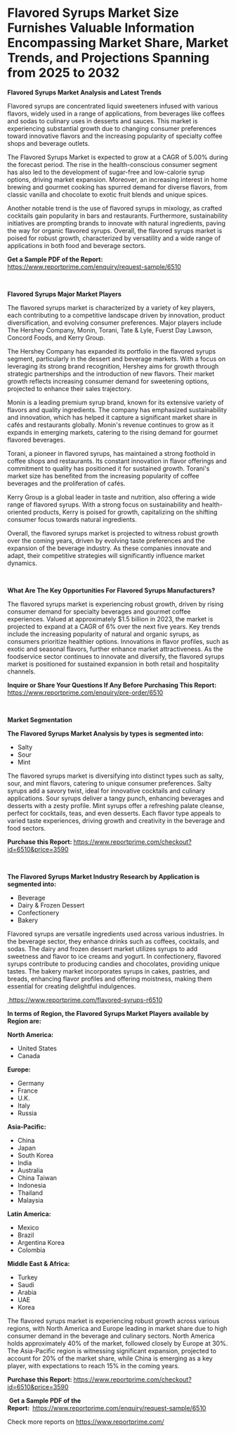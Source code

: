 <p><h1>Flavored Syrups Market Size Furnishes Valuable Information Encompassing Market Share, Market Trends, and Projections Spanning from 2025 to 2032</h1></p><p><strong>Flavored Syrups Market Analysis and Latest Trends</strong></p>
<p><p>Flavored syrups are concentrated liquid sweeteners infused with various flavors, widely used in a range of applications, from beverages like coffees and sodas to culinary uses in desserts and sauces. This market is experiencing substantial growth due to changing consumer preferences toward innovative flavors and the increasing popularity of specialty coffee shops and beverage outlets. </p><p>The Flavored Syrups Market is expected to grow at a CAGR of 5.00% during the forecast period. The rise in the health-conscious consumer segment has also led to the development of sugar-free and low-calorie syrup options, driving market expansion. Moreover, an increasing interest in home brewing and gourmet cooking has spurred demand for diverse flavors, from classic vanilla and chocolate to exotic fruit blends and unique spices. </p><p>Another notable trend is the use of flavored syrups in mixology, as crafted cocktails gain popularity in bars and restaurants. Furthermore, sustainability initiatives are prompting brands to innovate with natural ingredients, paving the way for organic flavored syrups. Overall, the flavored syrups market is poised for robust growth, characterized by versatility and a wide range of applications in both food and beverage sectors.</p></p>
<p><strong>Get a Sample PDF of the Report:&nbsp;</strong> <a href="https://www.reportprime.com/enquiry/request-sample/6510?utm_campaign=3568&utm_medium=2&utm_source=Github&utm_content=ia&utm_term=19032025&utm_id=flavored-syrups">https://www.reportprime.com/enquiry/request-sample/6510</a></p>
<p>&nbsp;</p>
<p><strong>Flavored Syrups Major Market Players</strong></p>
<p><p>The flavored syrups market is characterized by a variety of key players, each contributing to a competitive landscape driven by innovation, product diversification, and evolving consumer preferences. Major players include The Hershey Company, Monin, Torani, Tate & Lyle, Fuerst Day Lawson, Concord Foods, and Kerry Group.</p><p>The Hershey Company has expanded its portfolio in the flavored syrups segment, particularly in the dessert and beverage markets. With a focus on leveraging its strong brand recognition, Hershey aims for growth through strategic partnerships and the introduction of new flavors. Their market growth reflects increasing consumer demand for sweetening options, projected to enhance their sales trajectory.</p><p>Monin is a leading premium syrup brand, known for its extensive variety of flavors and quality ingredients. The company has emphasized sustainability and innovation, which has helped it capture a significant market share in cafés and restaurants globally. Monin's revenue continues to grow as it expands in emerging markets, catering to the rising demand for gourmet flavored beverages.</p><p>Torani, a pioneer in flavored syrups, has maintained a strong foothold in coffee shops and restaurants. Its constant innovation in flavor offerings and commitment to quality has positioned it for sustained growth. Torani's market size has benefited from the increasing popularity of coffee beverages and the proliferation of cafés.</p><p>Kerry Group is a global leader in taste and nutrition, also offering a wide range of flavored syrups. With a strong focus on sustainability and health-oriented products, Kerry is poised for growth, capitalizing on the shifting consumer focus towards natural ingredients.</p><p>Overall, the flavored syrups market is projected to witness robust growth over the coming years, driven by evolving taste preferences and the expansion of the beverage industry. As these companies innovate and adapt, their competitive strategies will significantly influence market dynamics.</p></p>
<p>&nbsp;</p>
<p><strong>What Are The Key Opportunities For Flavored Syrups Manufacturers?</strong></p>
<p><p>The flavored syrups market is experiencing robust growth, driven by rising consumer demand for specialty beverages and gourmet coffee experiences. Valued at approximately $1.5 billion in 2023, the market is projected to expand at a CAGR of 6% over the next five years. Key trends include the increasing popularity of natural and organic syrups, as consumers prioritize healthier options. Innovations in flavor profiles, such as exotic and seasonal flavors, further enhance market attractiveness. As the foodservice sector continues to innovate and diversify, the flavored syrups market is positioned for sustained expansion in both retail and hospitality channels.</p></p>
<p><strong>Inquire or Share Your Questions If Any Before Purchasing This Report:</strong> <a href="https://www.reportprime.com/enquiry/pre-order/6510?utm_campaign=3568&utm_medium=2&utm_source=Github&utm_content=ia&utm_term=19032025&utm_id=flavored-syrups">https://www.reportprime.com/enquiry/pre-order/6510</a></p>
<p>&nbsp;</p>
<p><strong>Market Segmentation</strong></p>
<p><strong>The Flavored Syrups Market Analysis by types is segmented into:</strong></p>
<p><ul><li>Salty</li><li>Sour</li><li>Mint</li></ul></p>
<p><p>The flavored syrups market is diversifying into distinct types such as salty, sour, and mint flavors, catering to unique consumer preferences. Salty syrups add a savory twist, ideal for innovative cocktails and culinary applications. Sour syrups deliver a tangy punch, enhancing beverages and desserts with a zesty profile. Mint syrups offer a refreshing palate cleanse, perfect for cocktails, teas, and even desserts. Each flavor type appeals to varied taste experiences, driving growth and creativity in the beverage and food sectors.</p></p>
<p><strong>Purchase this Report:&nbsp;</strong><a href="https://www.reportprime.com/checkout?id=6510&price=3590&utm_campaign=3568&utm_medium=2&utm_source=Github&utm_content=ia&utm_term=19032025&utm_id=flavored-syrups">https://www.reportprime.com/checkout?id=6510&price=3590</a></p>
<p>&nbsp;</p>
<p><strong>The Flavored Syrups Market Industry Research by Application is segmented into:</strong></p>
<p><ul><li>Beverage</li><li>Dairy & Frozen Dessert</li><li>Confectionery</li><li>Bakery</li></ul></p>
<p><p>Flavored syrups are versatile ingredients used across various industries. In the beverage sector, they enhance drinks such as coffees, cocktails, and sodas. The dairy and frozen dessert market utilizes syrups to add sweetness and flavor to ice creams and yogurt. In confectionery, flavored syrups contribute to producing candies and chocolates, providing unique tastes. The bakery market incorporates syrups in cakes, pastries, and breads, enhancing flavor profiles and offering moistness, making them essential for creating delightful indulgences.</p></p>
<p><a href="https://www.reportprime.com/flavored-syrups-r6510?utm_campaign=3568&utm_medium=2&utm_source=Github&utm_content=ia&utm_term=19032025&utm_id=flavored-syrups">&nbsp;https://www.reportprime.com/flavored-syrups-r6510</a></p>
<p><strong>In terms of Region, the Flavored Syrups Market Players available by Region are:</strong></p>
<p>
    <p> <strong> North America: </strong>
        <ul>
            <li>United States</li>
            <li>Canada</li>
        </ul>
        </p> 
    <p> <strong> Europe: </strong>
        <ul>
            <li>Germany</li>
            <li>France</li>
            <li>U.K.</li>
            <li>Italy</li>
            <li>Russia</li>
        </ul>
        </p> 
    <p> <strong> Asia-Pacific: </strong>
        <ul>
            <li>China</li>
            <li>Japan</li>
            <li>South Korea</li>
            <li>India</li>
            <li>Australia</li>
            <li>China Taiwan</li>
            <li>Indonesia</li>
            <li>Thailand</li>
            <li>Malaysia</li>
        </ul>
        </p> 
    <p> <strong> Latin America: </strong>
        <ul>
            <li>Mexico</li>
            <li>Brazil</li>
            <li>Argentina Korea</li>
            <li>Colombia</li>
        </ul>
        </p> 
    <p> <strong> Middle East & Africa: </strong>
        <ul>
            <li>Turkey</li>
            <li>Saudi</li>
            <li>Arabia</li>
            <li>UAE</li>
            <li>Korea</li>
        </ul>
    </p>
    </p>
<p><p>The flavored syrups market is experiencing robust growth across various regions, with North America and Europe leading in market share due to high consumer demand in the beverage and culinary sectors. North America holds approximately 40% of the market, followed closely by Europe at 30%. The Asia-Pacific region is witnessing significant expansion, projected to account for 20% of the market share, while China is emerging as a key player, with expectations to reach 15% in the coming years.</p></p>
<p><strong>Purchase this Report: </strong><a href="https://www.reportprime.com/checkout?id=6510&price=3590&utm_campaign=3568&utm_medium=2&utm_source=Github&utm_content=ia&utm_term=19032025&utm_id=flavored-syrups">https://www.reportprime.com/checkout?id=6510&price=3590</a></p>
<p>&nbsp;<strong>Get a Sample PDF of the Report:&nbsp;&nbsp;</strong><a href="https://www.reportprime.com/enquiry/request-sample/6510?utm_campaign=3568&utm_medium=2&utm_source=Github&utm_content=ia&utm_term=19032025&utm_id=flavored-syrups">https://www.reportprime.com/enquiry/request-sample/6510</a></p>
<p><strong></strong></p>
<p>Check more reports on <a href="https://www.reportprime.com/?utm_campaign=3568&utm_medium=2&utm_source=Github&utm_content=ia&utm_term=19032025&utm_id=flavored-syrups">https://www.reportprime.com/</a></p>